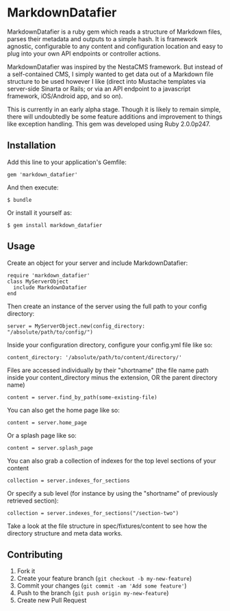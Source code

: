 # MarkdownDatafier

MarkdownDatafier is a ruby gem which reads a structure of Markdown files, parses their metadata and outputs to a simple hash. It is framework agnostic, configurable to any content and configuration location and easy to plug into your own API endpoints or controller actions.

MarkdownDatafier was inspired by the NestaCMS framework. But instead of a self-contained CMS, I simply wanted to get data out of a Markdown file structure to be used however I like (direct into Mustache templates via server-side Sinarta or Rails; or via an API endpoint to a javascript framework, iOS/Android app, and so on).

This is currently in an early alpha stage. Though it is likely to remain simple, there will undoubtedly be some feature additions and improvement to things like exception handling. This gem was developed using Ruby 2.0.0p247.

## Installation

Add this line to your application's Gemfile:

    gem 'markdown_datafier'

And then execute:

    $ bundle

Or install it yourself as:

    $ gem install markdown_datafier

## Usage

Create an object for your server and include MarkdownDatafier:

    require 'markdown_datafier'
    class MyServerObject
      include MarkdownDatafier
    end

Then create an instance of the server using the full path to your config directory:

    server = MyServerObject.new(config_directory: "/absolute/path/to/config/")
    
Inside your configuration directory, configure your config.yml file like so:

    content_directory: '/absolute/path/to/content/directory/'
    
Files are accessed individually by their "shortname" (the file name path inside your content_directory minus the extension, OR the parent directory name)

    content = server.find_by_path(some-existing-file)

You can also get the home page like so:
    
    content = server.home_page
    
Or a splash page like so:

    content = server.splash_page
    
You can also grab a collection of indexes for the top level sections of your content 
    
    collection = server.indexes_for_sections
    
Or specify a sub level (for instance by using the "shortname" of previously retrieved section):
    
    collection = server.indexes_for_sections("/section-two")

Take a look at the file structure in spec/fixtures/content to see how the directory structure and meta data works.

## Contributing

1. Fork it
2. Create your feature branch (`git checkout -b my-new-feature`)
3. Commit your changes (`git commit -am 'Add some feature'`)
4. Push to the branch (`git push origin my-new-feature`)
5. Create new Pull Request

